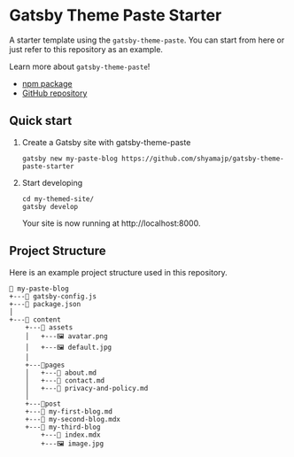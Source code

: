 # Gatsby Theme Paste Starter

A starter template using the `gatsby-theme-paste`. You can start from here or just refer to this repository as an example.

Learn more about `gatsby-theme-paste`!

- [npm package](https://www.npmjs.com/package/gatsby-theme-paste)
- [GitHub repository](https://github.com/shyamajp/gatsby-theme-paste)

## Quick start

1. Create a Gatsby site with gatsby-theme-paste

   ```shell
   gatsby new my-paste-blog https://github.com/shyamajp/gatsby-theme-paste-starter
   ```

2. Start developing

   ```shell
   cd my-themed-site/
   gatsby develop
   ```

   Your site is now running at http://localhost:8000.

## Project Structure

Here is an example project structure used in this repository.

```text
📂 my-paste-blog
+---📜 gatsby-config.js
+---📜 package.json
│
+---📂 content
    +---📂 assets
    │   +---🖼️ avatar.png
    │   +---🖼️ default.jpg
    │
    +---📂pages
    │   +---📜 about.md
    │   +---📜 contact.md
    │   +---📜 privacy-and-policy.md
    │
    +---📂post
    +---📜 my-first-blog.md
    +---📜 my-second-blog.mdx
    +---📂 my-third-blog
        +---📜 index.mdx
        +---🖼️ image.jpg
```
